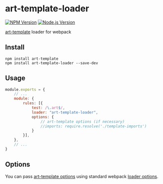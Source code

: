 # art-template-loader

[![NPM Version](https://img.shields.io/npm/v/art-template-loader.svg)](https://npmjs.org/package/art-template-loader)
[![Node.js Version](https://img.shields.io/node/v/art-template-loader.svg)](http://nodejs.org/download/)

[art-template](https://github.com/aui/art-template) loader for webpack

## Install

```shell
npm install art-template
npm install art-template-loader --save-dev
```

## Usage

```javascript
module.exports = {
    // ...
    module: {
        rules: [{
            test: /\.art$/,
            loader: "art-template-loader",
            options: {
                // art-template options (if necessary)
                //imports: require.resolve('./template-imports')
            }
        }],
    },
    // ...
}
```

## Options

You can pass [art-template options](https://github.com/aui/art-template)
using standard webpack [loader options](https://webpack.js.org/configuration/module/#useentry).
